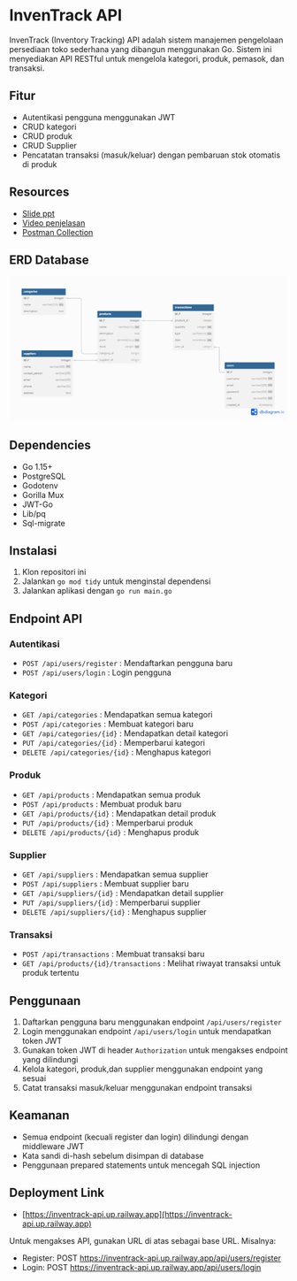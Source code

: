 # InvenTrack API

InvenTrack (Inventory Tracking) API adalah sistem manajemen pengelolaan persediaan toko sederhana yang dibangun menggunakan Go. Sistem ini menyediakan API RESTful untuk mengelola kategori, produk, pemasok, dan transaksi.

## Fitur

- Autentikasi pengguna menggunakan JWT
- CRUD kategori
- CRUD produk
- CRUD Supplier
- Pencatatan transaksi (masuk/keluar) dengan pembaruan stok otomatis di produk

## Resources
- [Slide ppt](https://drive.google.com/file/d/1aEIQVi9-FHsiFpJL8aQ8udFuAhyUMGE7/view?usp=sharing)
- [Video penjelasan](https://drive.google.com/file/d/18at3YK26UPNEUEzT37D-ggzGtCyeGuMY/view?usp=sharing)
- [Postman Collection](https://drive.google.com/file/d/1X9RWmoSAOKbmcR4khFSneOO0gt6GGLNi/view?usp=sharing)

## ERD Database
![alt text](https://github.com/okkyPratama/inventrack-api/blob/main/inventrack.png?raw=true)

## Dependencies

- Go 1.15+
- PostgreSQL
- Godotenv
- Gorilla Mux
- JWT-Go
- Lib/pq
- Sql-migrate

## Instalasi

1. Klon repositori ini
2. Jalankan `go mod tidy` untuk menginstal dependensi
3. Jalankan aplikasi dengan `go run main.go`

## Endpoint API

### Autentikasi

- `POST /api/users/register` : Mendaftarkan pengguna baru
- `POST /api/users/login` : Login pengguna

### Kategori

- `GET /api/categories` : Mendapatkan semua kategori
- `POST /api/categories` : Membuat kategori baru
- `GET /api/categories/{id}` : Mendapatkan detail kategori
- `PUT /api/categories/{id}` : Memperbarui kategori
- `DELETE /api/categories/{id}` : Menghapus kategori

### Produk

- `GET /api/products` : Mendapatkan semua produk
- `POST /api/products` : Membuat produk baru
- `GET /api/products/{id}` : Mendapatkan detail produk
- `PUT /api/products/{id}` : Memperbarui produk
- `DELETE /api/products/{id}` : Menghapus produk

### Supplier

- `GET /api/suppliers` : Mendapatkan semua supplier
- `POST /api/suppliers` : Membuat supplier baru
- `GET /api/suppliers/{id}` : Mendapatkan detail supplier
- `PUT /api/suppliers/{id}` : Memperbarui supplier
- `DELETE /api/suppliers/{id}` : Menghapus supplier

### Transaksi

- `POST /api/transactions` : Membuat transaksi baru
- `GET /api/products/{id}/transactions` : Melihat riwayat transaksi untuk produk tertentu

## Penggunaan

1. Daftarkan pengguna baru menggunakan endpoint `/api/users/register`
2. Login menggunakan endpoint `/api/users/login` untuk mendapatkan token JWT
3. Gunakan token JWT di header `Authorization` untuk mengakses endpoint yang dilindungi
4. Kelola kategori, produk,dan supplier menggunakan endpoint yang sesuai
5. Catat transaksi masuk/keluar menggunakan endpoint transaksi

## Keamanan

- Semua endpoint (kecuali register dan login) dilindungi dengan middleware JWT
- Kata sandi di-hash sebelum disimpan di database
- Penggunaan prepared statements untuk mencegah SQL injection

## Deployment Link
- [https://inventrack-api.up.railway.app](https://inventrack-api.up.railway.app)

Untuk mengakses API, gunakan URL di atas sebagai base URL. Misalnya:
- Register: POST https://inventrack-api.up.railway.app/api/users/register
- Login: POST https://inventrack-api.up.railway.app/api/users/login
